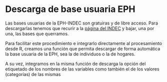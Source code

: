# Descarga de base usuaria EPH

Las bases usuarias de la EPH-INDEC son gratuiras y de libre acceso. Para descargarlas tenemos que recurir a la [página del INDEC](https://www.indec.gob.ar/)
y bajar, una por una, las bases que querramos.

Para facilitar este procedimiento e integrarlo directamente al procesamiento desde R, creamos una función que permita
descargar de forma automática la base usuaria de la EPH, sea la de individuos o la de hogares. 

A su vez, integramos en la misma función de descarga la opción del etiquetado de los nombres de las variables 
como también el de los valores (categorías) de las mismas
